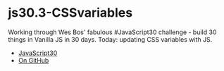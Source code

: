 # js30.3-CSSvariables
Working through Wes Bos' fabulous #JavaScript30 challenge - build 30 things in Vanilla JS in 30 days. Today: updating CSS variables with JS.

* [JavaScript30](https://javascript30.com/)
* [On GitHub](https://github.com/wesbos/JavaScript30)
